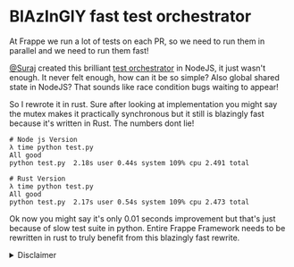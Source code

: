 # BlAzInGlY fast test orchestrator

At Frappe we run a lot of tests on each PR, so we need to run them in parallel and we need to run them fast! 

[@Suraj](https://github.com/surajshetty3416) created this brilliant [test orchestrator](https://github.com/frappe/test-orchestrator) in NodeJS, it just wasn't enough. It never felt enough, how can it be so simple? Also global shared state in NodeJS? That sounds like race condition bugs waiting to appear!

So I rewrote it in rust. Sure after looking at implementation you might say the mutex makes it practically synchronous but it still is blazingly fast because it's written in Rust. The numbers dont lie!


```
# Node js Version
λ time python test.py
All good
python test.py  2.18s user 0.44s system 109% cpu 2.491 total

# Rust Version
λ time python test.py
All good
python test.py  2.17s user 0.54s system 109% cpu 2.473 total
```

Ok now you might say it's only 0.01 seconds improvement but that's just because of slow test suite in python. Entire Frappe Framework needs to be rewritten in rust to truly benefit from this blazingly fast rewrite.


 <details>
  <summary>Disclaimer</summary>
  Ofcourse this is a joke. I love rust btw. 
</details> 
